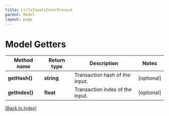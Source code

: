 ```yaml
---
title: LtcTxInputsInnerPrevout
parent: Model
layout: page
---
```


# Model Getters

Method name | Return type | Description | Notes
------------ | ------------- | ------------- | -------------
**getHash()** | **string** | Transaction hash of the input. | [optional]
**getIndex()** | **float** | Transaction index of the input. | [optional]

[[Back to Index]](../index.md)
